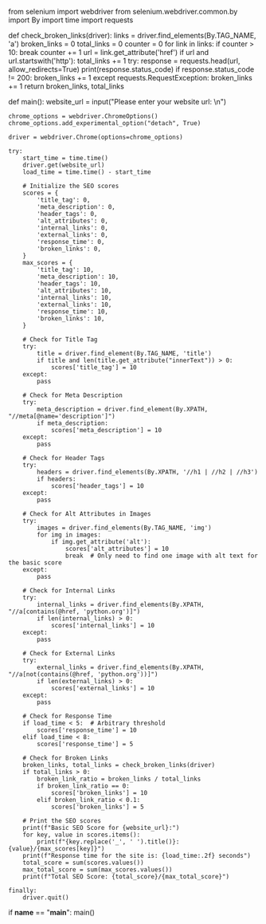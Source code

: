 from selenium import webdriver
from selenium.webdriver.common.by import By
import time
import requests

def check_broken_links(driver):
    links = driver.find_elements(By.TAG_NAME, 'a')
    broken_links = 0
    total_links = 0
    counter = 0
    for link in links:
        if counter > 10:
            break
        counter += 1
        url = link.get_attribute('href')
        if url and url.startswith('http'):
            total_links += 1
            try:
                response = requests.head(url, allow_redirects=True)
                print(response.status_code)
                if response.status_code != 200:
                    broken_links += 1
            except requests.RequestException:
                broken_links += 1
    return broken_links, total_links

def main():
    website_url = input("Please enter your website url: \n")

    chrome_options = webdriver.ChromeOptions()
    chrome_options.add_experimental_option("detach", True)

    driver = webdriver.Chrome(options=chrome_options)

    try:
        start_time = time.time()
        driver.get(website_url)
        load_time = time.time() - start_time

        # Initialize the SEO scores
        scores = {
            'title_tag': 0,
            'meta_description': 0,
            'header_tags': 0,
            'alt_attributes': 0,
            'internal_links': 0,
            'external_links': 0,
            'response_time': 0,
            'broken_links': 0,
        }
        max_scores = {
            'title_tag': 10,
            'meta_description': 10,
            'header_tags': 10,
            'alt_attributes': 10,
            'internal_links': 10,
            'external_links': 10,
            'response_time': 10,
            'broken_links': 10,
        }

        # Check for Title Tag
        try:
            title = driver.find_element(By.TAG_NAME, 'title')
            if title and len(title.get_attribute("innerText")) > 0:
                scores['title_tag'] = 10
        except:
            pass

        # Check for Meta Description
        try:
            meta_description = driver.find_element(By.XPATH, "//meta[@name='description']")
            if meta_description:
                scores['meta_description'] = 10
        except:
            pass

        # Check for Header Tags
        try:
            headers = driver.find_elements(By.XPATH, '//h1 | //h2 | //h3')
            if headers:
                scores['header_tags'] = 10
        except:
            pass

        # Check for Alt Attributes in Images
        try:
            images = driver.find_elements(By.TAG_NAME, 'img')
            for img in images:
                if img.get_attribute('alt'):
                    scores['alt_attributes'] = 10
                    break  # Only need to find one image with alt text for the basic score
        except:
            pass

        # Check for Internal Links
        try:
            internal_links = driver.find_elements(By.XPATH, "//a[contains(@href, 'python.org')]")
            if len(internal_links) > 0:
                scores['internal_links'] = 10
        except:
            pass

        # Check for External Links
        try:
            external_links = driver.find_elements(By.XPATH, "//a[not(contains(@href, 'python.org'))]")
            if len(external_links) > 0:
                scores['external_links'] = 10
        except:
            pass

        # Check for Response Time
        if load_time < 5:  # Arbitrary threshold
            scores['response_time'] = 10
        elif load_time < 8:
            scores['response_time'] = 5

        # Check for Broken Links
        broken_links, total_links = check_broken_links(driver)
        if total_links > 0:
            broken_link_ratio = broken_links / total_links
            if broken_link_ratio == 0:
                scores['broken_links'] = 10
            elif broken_link_ratio < 0.1:
                scores['broken_links'] = 5

        # Print the SEO scores
        print(f"Basic SEO Score for {website_url}:")
        for key, value in scores.items():
            print(f"{key.replace('_', ' ').title()}: {value}/{max_scores[key]}")
        print(f"Response time for the site is: {load_time:.2f} seconds")
        total_score = sum(scores.values())
        max_total_score = sum(max_scores.values())
        print(f"Total SEO Score: {total_score}/{max_total_score}")

    finally:
        driver.quit()

if __name__ == "__main__":
    main()
